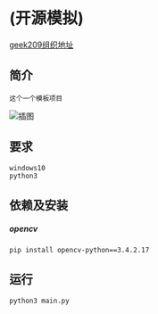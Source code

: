 # (开源模拟)
[geek209组织地址](https://github.com/geek209)


## 简介
    这个一个模板项目
![插图](https://gimg2.baidu.com/image_search/src=http%3A%2F%2Fimg.book118.com%2Fsr1%2FM00%2F18%2F0E%2FwKh2Al7QCq2ILOjhAAFFzuuFJXgAAjIMAGVdM0AAUXm868.jpg&refer=http%3A%2F%2Fimg.book118.com&app=2002&size=f9999,10000&q=a80&n=0&g=0n&fmt=auto?sec=1656673782&t=d34d9cfc2e68f36c8d0f033ff4b11b89)
## 要求
    windows10 
    python3
## 依赖及安装
  ##### opencv
    pip install opencv-python==3.4.2.17
## 运行
    python3 main.py

